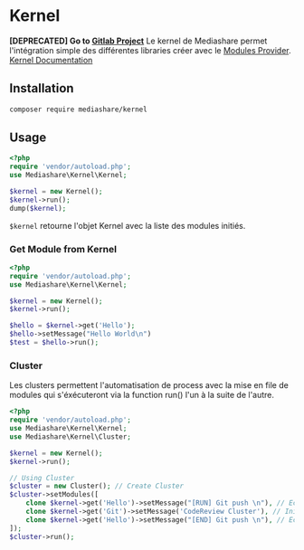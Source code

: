 # Kernel
**[DEPRECATED] Go to [Gitlab Project](https://gitlab.marquand.pro/MarquandT/kernel)**
Le kernel de Mediashare permet l'intégration simple des différentes libraries créer avec le [Modules Provider](http://slote.me/Libraries/modules-provider.html). [Kernel Documentation](https://mediashare.fr/Kernel/)

## Installation
```bash
composer require mediashare/kernel
```
## Usage
```php
<?php
require 'vendor/autoload.php';
use Mediashare\Kernel\Kernel;

$kernel = new Kernel();
$kernel->run();
dump($kernel);
```
```$kernel``` retourne l'objet Kernel avec la liste des modules initiés.
### Get Module from Kernel
```php
<?php
require 'vendor/autoload.php';
use Mediashare\Kernel\Kernel;

$kernel = new Kernel();
$kernel->run();

$hello = $kernel->get('Hello');
$hello->setMessage("Hello World\n")
$test = $hello->run();
```

### Cluster
Les clusters permettent l'automatisation de process avec la mise en file de modules qui s'éxécuteront via la function run() l'un à la suite de l'autre.
```php
<?php
require 'vendor/autoload.php';
use Mediashare\Kernel\Kernel;
use Mediashare\Kernel\Cluster;

$kernel = new Kernel();
$kernel->run();

// Using Cluster
$cluster = new Cluster(); // Create Cluster
$cluster->setModules([
    clone $kernel->get('Hello')->setMessage("[RUN] Git push \n"), // Echo
    clone $kernel->get('Git')->setMessage('CodeReview Cluster'), // Init message for commit
    clone $kernel->get('Hello')->setMessage("[END] Git push \n"), // Echo
]);
$cluster->run();
```

